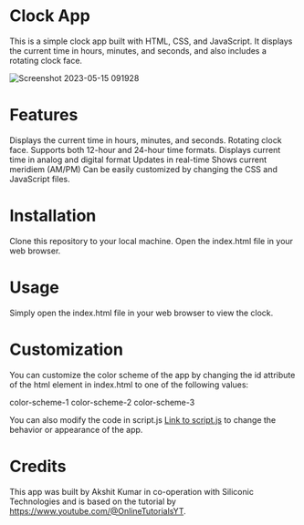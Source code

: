 # Clock App
This is a simple clock app built with HTML, CSS, and JavaScript. It displays the current time in hours, minutes, and seconds, and also includes a rotating clock face.

![Screenshot 2023-05-15 091928](https://github.com/Akki1725/Clock/assets/68149441/8a14ed99-9d11-471f-92c0-45f0add1b8b8)

# Features
Displays the current time in hours, minutes, and seconds.
Rotating clock face.
Supports both 12-hour and 24-hour time formats.
Displays current time in analog and digital format
Updates in real-time
Shows current meridiem (AM/PM)
Can be easily customized by changing the CSS and JavaScript files.

# Installation
Clone this repository to your local machine.
Open the index.html file in your web browser.

# Usage
Simply open the index.html file in your web browser to view the clock.

# Customization
You can customize the color scheme of the app by changing the id attribute of the html element in index.html to one of the following values:

color-scheme-1
color-scheme-2
color-scheme-3

You can also modify the code in script.js [Link to script.js](script.js) to change the behavior or appearance of the app.

# Credits
This app was built by Akshit Kumar in co-operation with Siliconic Technologies and is based on the tutorial by https://www.youtube.com/@OnlineTutorialsYT.
